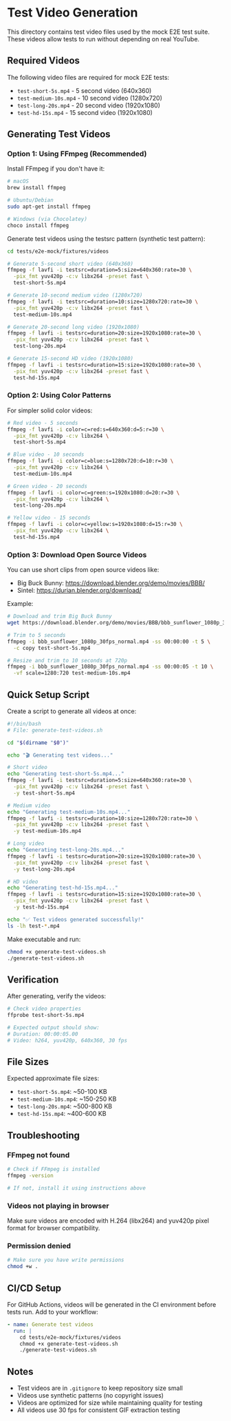 # Test Video Generation

This directory contains test video files used by the mock E2E test suite. These videos allow tests to run without depending on real YouTube.

## Required Videos

The following video files are required for mock E2E tests:

- `test-short-5s.mp4` - 5 second video (640x360)
- `test-medium-10s.mp4` - 10 second video (1280x720)
- `test-long-20s.mp4` - 20 second video (1920x1080)
- `test-hd-15s.mp4` - 15 second video (1920x1080)

## Generating Test Videos

### Option 1: Using FFmpeg (Recommended)

Install FFmpeg if you don't have it:

```bash
# macOS
brew install ffmpeg

# Ubuntu/Debian
sudo apt-get install ffmpeg

# Windows (via Chocolatey)
choco install ffmpeg
```

Generate test videos using the testsrc pattern (synthetic test pattern):

```bash
cd tests/e2e-mock/fixtures/videos

# Generate 5-second short video (640x360)
ffmpeg -f lavfi -i testsrc=duration=5:size=640x360:rate=30 \
  -pix_fmt yuv420p -c:v libx264 -preset fast \
  test-short-5s.mp4

# Generate 10-second medium video (1280x720)
ffmpeg -f lavfi -i testsrc=duration=10:size=1280x720:rate=30 \
  -pix_fmt yuv420p -c:v libx264 -preset fast \
  test-medium-10s.mp4

# Generate 20-second long video (1920x1080)
ffmpeg -f lavfi -i testsrc=duration=20:size=1920x1080:rate=30 \
  -pix_fmt yuv420p -c:v libx264 -preset fast \
  test-long-20s.mp4

# Generate 15-second HD video (1920x1080)
ffmpeg -f lavfi -i testsrc=duration=15:size=1920x1080:rate=30 \
  -pix_fmt yuv420p -c:v libx264 -preset fast \
  test-hd-15s.mp4
```

### Option 2: Using Color Patterns

For simpler solid color videos:

```bash
# Red video - 5 seconds
ffmpeg -f lavfi -i color=c=red:s=640x360:d=5:r=30 \
  -pix_fmt yuv420p -c:v libx264 \
  test-short-5s.mp4

# Blue video - 10 seconds
ffmpeg -f lavfi -i color=c=blue:s=1280x720:d=10:r=30 \
  -pix_fmt yuv420p -c:v libx264 \
  test-medium-10s.mp4

# Green video - 20 seconds
ffmpeg -f lavfi -i color=c=green:s=1920x1080:d=20:r=30 \
  -pix_fmt yuv420p -c:v libx264 \
  test-long-20s.mp4

# Yellow video - 15 seconds
ffmpeg -f lavfi -i color=c=yellow:s=1920x1080:d=15:r=30 \
  -pix_fmt yuv420p -c:v libx264 \
  test-hd-15s.mp4
```

### Option 3: Download Open Source Videos

You can use short clips from open source videos like:

- Big Buck Bunny: https://download.blender.org/demo/movies/BBB/
- Sintel: https://durian.blender.org/download/

Example:

```bash
# Download and trim Big Buck Bunny
wget https://download.blender.org/demo/movies/BBB/bbb_sunflower_1080p_30fps_normal.mp4

# Trim to 5 seconds
ffmpeg -i bbb_sunflower_1080p_30fps_normal.mp4 -ss 00:00:00 -t 5 \
  -c copy test-short-5s.mp4

# Resize and trim to 10 seconds at 720p
ffmpeg -i bbb_sunflower_1080p_30fps_normal.mp4 -ss 00:00:05 -t 10 \
  -vf scale=1280:720 test-medium-10s.mp4
```

## Quick Setup Script

Create a script to generate all videos at once:

```bash
#!/bin/bash
# File: generate-test-videos.sh

cd "$(dirname "$0")"

echo "🎬 Generating test videos..."

# Short video
echo "Generating test-short-5s.mp4..."
ffmpeg -f lavfi -i testsrc=duration=5:size=640x360:rate=30 \
  -pix_fmt yuv420p -c:v libx264 -preset fast \
  -y test-short-5s.mp4

# Medium video
echo "Generating test-medium-10s.mp4..."
ffmpeg -f lavfi -i testsrc=duration=10:size=1280x720:rate=30 \
  -pix_fmt yuv420p -c:v libx264 -preset fast \
  -y test-medium-10s.mp4

# Long video
echo "Generating test-long-20s.mp4..."
ffmpeg -f lavfi -i testsrc=duration=20:size=1920x1080:rate=30 \
  -pix_fmt yuv420p -c:v libx264 -preset fast \
  -y test-long-20s.mp4

# HD video
echo "Generating test-hd-15s.mp4..."
ffmpeg -f lavfi -i testsrc=duration=15:size=1920x1080:rate=30 \
  -pix_fmt yuv420p -c:v libx264 -preset fast \
  -y test-hd-15s.mp4

echo "✅ Test videos generated successfully!"
ls -lh test-*.mp4
```

Make executable and run:

```bash
chmod +x generate-test-videos.sh
./generate-test-videos.sh
```

## Verification

After generating, verify the videos:

```bash
# Check video properties
ffprobe test-short-5s.mp4

# Expected output should show:
# Duration: 00:00:05.00
# Video: h264, yuv420p, 640x360, 30 fps
```

## File Sizes

Expected approximate file sizes:

- `test-short-5s.mp4`: ~50-100 KB
- `test-medium-10s.mp4`: ~150-250 KB
- `test-long-20s.mp4`: ~500-800 KB
- `test-hd-15s.mp4`: ~400-600 KB

## Troubleshooting

### FFmpeg not found

```bash
# Check if FFmpeg is installed
ffmpeg -version

# If not, install it using instructions above
```

### Videos not playing in browser

Make sure videos are encoded with H.264 (libx264) and yuv420p pixel format for browser compatibility.

### Permission denied

```bash
# Make sure you have write permissions
chmod +w .
```

## CI/CD Setup

For GitHub Actions, videos will be generated in the CI environment before tests run. Add to your workflow:

```yaml
- name: Generate test videos
  run: |
    cd tests/e2e-mock/fixtures/videos
    chmod +x generate-test-videos.sh
    ./generate-test-videos.sh
```

## Notes

- Test videos are in `.gitignore` to keep repository size small
- Videos use synthetic patterns (no copyright issues)
- Videos are optimized for size while maintaining quality for testing
- All videos use 30 fps for consistent GIF extraction testing
